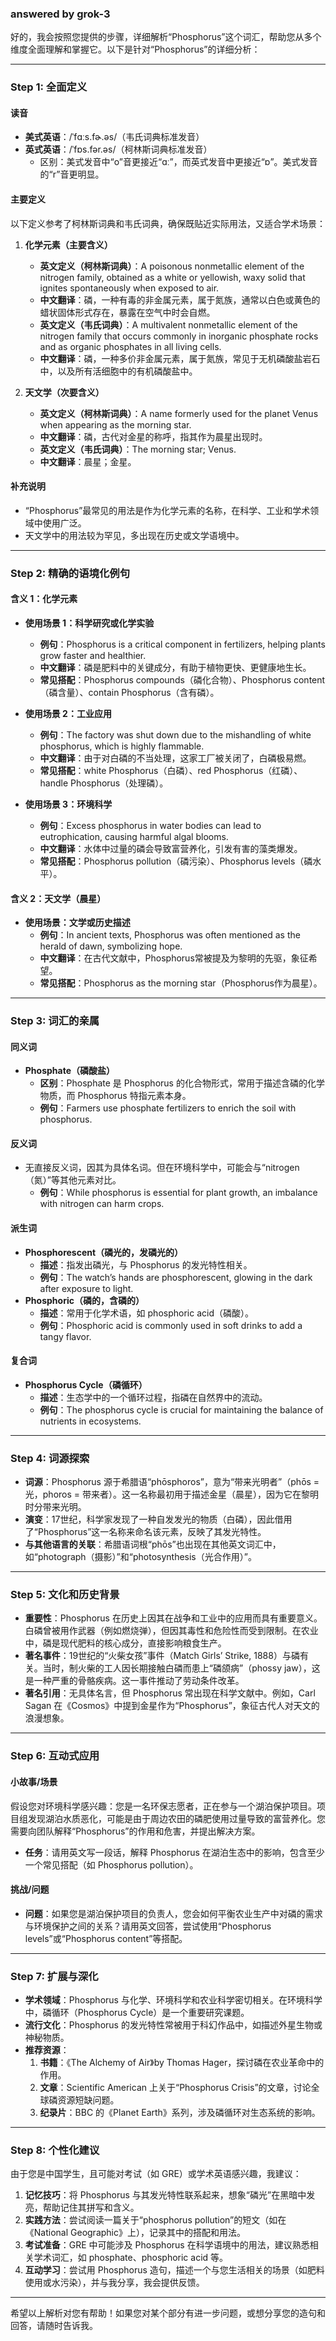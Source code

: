 ### answered by grok-3
好的，我会按照您提供的步骤，详细解析“Phosphorus”这个词汇，帮助您从多个维度全面理解和掌握它。以下是针对“Phosphorus”的详细分析：

---

### Step 1: 全面定义

#### 读音
- **美式英语**：/ˈfɑːs.fɚ.əs/（韦氏词典标准发音）
- **英式英语**：/ˈfɒs.fər.əs/（柯林斯词典标准发音）
  - 区别：美式发音中“o”音更接近“ɑː”，而英式发音中更接近“ɒ”。美式发音的“r”音更明显。

#### 主要定义
以下定义参考了柯林斯词典和韦氏词典，确保既贴近实际用法，又适合学术场景：

1. **化学元素（主要含义）**
   - **英文定义（柯林斯词典）**：A poisonous nonmetallic element of the nitrogen family, obtained as a white or yellowish, waxy solid that ignites spontaneously when exposed to air.
   - **中文翻译**：磷，一种有毒的非金属元素，属于氮族，通常以白色或黄色的蜡状固体形式存在，暴露在空气中时会自燃。
   - **英文定义（韦氏词典）**：A multivalent nonmetallic element of the nitrogen family that occurs commonly in inorganic phosphate rocks and as organic phosphates in all living cells.
   - **中文翻译**：磷，一种多价非金属元素，属于氮族，常见于无机磷酸盐岩石中，以及所有活细胞中的有机磷酸盐中。

2. **天文学（次要含义）**
   - **英文定义（柯林斯词典）**：A name formerly used for the planet Venus when appearing as the morning star.
   - **中文翻译**：磷，古代对金星的称呼，指其作为晨星出现时。
   - **英文定义（韦氏词典）**：The morning star; Venus.
   - **中文翻译**：晨星；金星。

#### 补充说明
- “Phosphorus”最常见的用法是作为化学元素的名称，在科学、工业和学术领域中使用广泛。
- 天文学中的用法较为罕见，多出现在历史或文学语境中。

---

### Step 2: 精确的语境化例句

#### 含义 1：化学元素
- **使用场景 1：科学研究或化学实验**
  - **例句**：Phosphorus is a critical component in fertilizers, helping plants grow faster and healthier.
  - **中文翻译**：磷是肥料中的关键成分，有助于植物更快、更健康地生长。
  - **常见搭配**：Phosphorus compounds（磷化合物）、Phosphorus content（磷含量）、contain Phosphorus（含有磷）。

- **使用场景 2：工业应用**
  - **例句**：The factory was shut down due to the mishandling of white phosphorus, which is highly flammable.
  - **中文翻译**：由于对白磷的不当处理，这家工厂被关闭了，白磷极易燃。
  - **常见搭配**：white Phosphorus（白磷）、red Phosphorus（红磷）、handle Phosphorus（处理磷）。

- **使用场景 3：环境科学**
  - **例句**：Excess phosphorus in water bodies can lead to eutrophication, causing harmful algal blooms.
  - **中文翻译**：水体中过量的磷会导致富营养化，引发有害的藻类爆发。
  - **常见搭配**：Phosphorus pollution（磷污染）、Phosphorus levels（磷水平）。

#### 含义 2：天文学（晨星）
- **使用场景：文学或历史描述**
  - **例句**：In ancient texts, Phosphorus was often mentioned as the herald of dawn, symbolizing hope.
  - **中文翻译**：在古代文献中，Phosphorus常被提及为黎明的先驱，象征希望。
  - **常见搭配**：Phosphorus as the morning star（Phosphorus作为晨星）。

---

### Step 3: 词汇的亲属

#### 同义词
- **Phosphate（磷酸盐）**
  - **区别**：Phosphate 是 Phosphorus 的化合物形式，常用于描述含磷的化学物质，而 Phosphorus 特指元素本身。
  - **例句**：Farmers use phosphate fertilizers to enrich the soil with phosphorus.

#### 反义词
- 无直接反义词，因其为具体名词。但在环境科学中，可能会与“nitrogen（氮）”等其他元素对比。
  - **例句**：While phosphorus is essential for plant growth, an imbalance with nitrogen can harm crops.

#### 派生词
- **Phosphorescent（磷光的，发磷光的）**
  - **描述**：指发出磷光，与 Phosphorus 的发光特性相关。
  - **例句**：The watch’s hands are phosphorescent, glowing in the dark after exposure to light.
- **Phosphoric（磷的，含磷的）**
  - **描述**：常用于化学术语，如 phosphoric acid（磷酸）。
  - **例句**：Phosphoric acid is commonly used in soft drinks to add a tangy flavor.

#### 复合词
- **Phosphorus Cycle（磷循环）**
  - **描述**：生态学中的一个循环过程，指磷在自然界中的流动。
  - **例句**：The phosphorus cycle is crucial for maintaining the balance of nutrients in ecosystems.

---

### Step 4: 词源探索

- **词源**：Phosphorus 源于希腊语“phōsphoros”，意为“带来光明者”（phōs = 光，phoros = 带来者）。这一名称最初用于描述金星（晨星），因为它在黎明时分带来光明。
- **演变**：17世纪，科学家发现了一种自发发光的物质（白磷），因此借用了“Phosphorus”这一名称来命名该元素，反映了其发光特性。
- **与其他语言的关联**：希腊语词根“phōs”也出现在其他英文词汇中，如“photograph（摄影）”和“photosynthesis（光合作用）”。

---

### Step 5: 文化和历史背景

- **重要性**：Phosphorus 在历史上因其在战争和工业中的应用而具有重要意义。白磷曾被用作武器（例如燃烧弹），但因其毒性和危险性而受到限制。在农业中，磷是现代肥料的核心成分，直接影响粮食生产。
- **著名事件**：19世纪的“火柴女孩”事件（Match Girls’ Strike, 1888）与磷有关。当时，制火柴的工人因长期接触白磷而患上“磷颌病”（phossy jaw），这是一种严重的骨骼疾病。这一事件推动了劳动条件改革。
- **著名引用**：无具体名言，但 Phosphorus 常出现在科学文献中。例如，Carl Sagan 在《Cosmos》中提到金星作为“Phosphorus”，象征古代人对天文的浪漫想象。

---

### Step 6: 互动式应用

#### 小故事/场景
假设您对环境科学感兴趣：您是一名环保志愿者，正在参与一个湖泊保护项目。项目组发现湖泊水质恶化，可能是由于周边农田的磷肥使用过量导致的富营养化。您需要向团队解释“Phosphorus”的作用和危害，并提出解决方案。
- **任务**：请用英文写一段话，解释 Phosphorus 在湖泊生态中的影响，包含至少一个常见搭配（如 Phosphorus pollution）。

#### 挑战/问题
- **问题**：如果您是湖泊保护项目的负责人，您会如何平衡农业生产中对磷的需求与环境保护之间的关系？请用英文回答，尝试使用“Phosphorus levels”或“Phosphorus content”等搭配。

---

### Step 7: 扩展与深化

- **学术领域**：Phosphorus 与化学、环境科学和农业科学密切相关。在环境科学中，磷循环（Phosphorus Cycle）是一个重要研究课题。
- **流行文化**：Phosphorus 的发光特性常被用于科幻作品中，如描述外星生物或神秘物质。
- **推荐资源**：
  1. **书籍**：《The Alchemy of Air》by Thomas Hager，探讨磷在农业革命中的作用。
  2. **文章**：Scientific American 上关于“Phosphorus Crisis”的文章，讨论全球磷资源短缺问题。
  3. **纪录片**：BBC 的《Planet Earth》系列，涉及磷循环对生态系统的影响。

---

### Step 8: 个性化建议

由于您是中国学生，且可能对考试（如 GRE）或学术英语感兴趣，我建议：
1. **记忆技巧**：将 Phosphorus 与其发光特性联系起来，想象“磷光”在黑暗中发亮，帮助记住其拼写和含义。
2. **实践方法**：尝试阅读一篇关于“phosphorus pollution”的短文（如在《National Geographic》上），记录其中的搭配和用法。
3. **考试准备**：GRE 中可能涉及 Phosphorus 在科学语境中的用法，建议熟悉相关学术词汇，如 phosphate、phosphoric acid 等。
4. **互动学习**：尝试用 Phosphorus 造句，描述一个与您生活相关的场景（如肥料使用或水污染），并与我分享，我会提供反馈。

---

希望以上解析对您有帮助！如果您对某个部分有进一步问题，或想分享您的造句和回答，请随时告诉我。